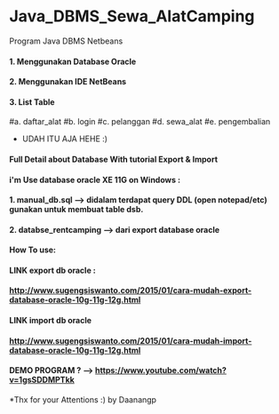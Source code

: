 # Java_DBMS_Sewa_AlatCamping
Program Java DBMS Netbeans

#### 1. Menggunakan Database Oracle

#### 2. Menggunakan IDE NetBeans

#### 3. List Table

#a. daftar_alat
#b. login
#c. pelanggan
#d. sewa_alat
#e. pengembalian


* UDAH ITU AJA HEHE :)

#### Full Detail about Database With tutorial Export & Import

#### i'm Use database oracle XE 11G on Windows :

#### 1. manual_db.sql --> didalam terdapat query DDL (open notepad/etc) gunakan untuk membuat table dsb.
#### 2. databse_rentcamping --> dari export database oracle
 
#### How To use:
#### LINK export db oracle : 
#### http://www.sugengsiswanto.com/2015/01/cara-mudah-export-database-oracle-10g-11g-12g.html

#### LINK import db oracle
#### http://www.sugengsiswanto.com/2015/01/cara-mudah-import-database-oracle-10g-11g-12g.html

#### DEMO PROGRAM ? --> https://www.youtube.com/watch?v=1gsSDDMPTkk
*Thx for your Attentions :) by Daanangp